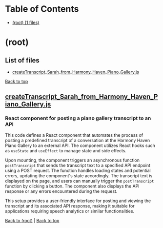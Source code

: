 # Table of Contents

- [(root) (1 files)](#root)
# (root)

## List of files

- [createTranscript_Sarah_from_Harmony_Haven_Piano_Gallery.js](#createtranscriptsarahfromharmonyhavenpianogalleryjs)

[Back to top](#table-of-contents)

## [createTranscript_Sarah_from_Harmony_Haven_Piano_Gallery.js](createTranscript_Sarah_from_Harmony_Haven_Piano_Gallery.js)

### React component for posting a piano gallery transcript to an API

This code defines a React component that automates the process of posting a predefined transcript of a conversation at the Harmony Haven Piano Gallery to an external API. The component utilizes React hooks such as `useState` and `useEffect` to manage state and side effects. 

Upon mounting, the component triggers an asynchronous function `postTranscript` that sends the transcript text to a specified API endpoint using a POST request. The function handles loading states and potential errors, updating the component's state accordingly. The transcript text is displayed on the page, and users can manually trigger the `postTranscript` function by clicking a button. The component also displays the API response or any errors encountered during the request. 

This setup provides a user-friendly interface for posting and viewing the transcript and its associated API response, making it suitable for applications requiring speech analytics or similar functionalities.

[Back to (root)](#root) | [Back to top](#table-of-contents)


